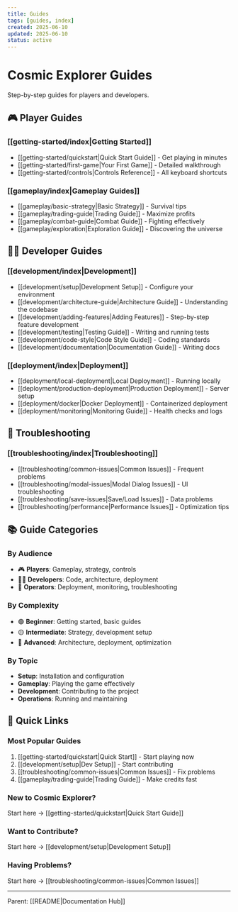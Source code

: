 ```yaml
---
title: Guides
tags: [guides, index]
created: 2025-06-10
updated: 2025-06-10
status: active
---
```


# Cosmic Explorer Guides

Step-by-step guides for players and developers.

## 🎮 Player Guides

### [[getting-started/index|Getting Started]]
- [[getting-started/quickstart|Quick Start Guide]] - Get playing in minutes
- [[getting-started/first-game|Your First Game]] - Detailed walkthrough
- [[getting-started/controls|Controls Reference]] - All keyboard shortcuts

### [[gameplay/index|Gameplay Guides]]
- [[gameplay/basic-strategy|Basic Strategy]] - Survival tips
- [[gameplay/trading-guide|Trading Guide]] - Maximize profits
- [[gameplay/combat-guide|Combat Guide]] - Fighting effectively
- [[gameplay/exploration|Exploration Guide]] - Discovering the universe

## 👨‍💻 Developer Guides

### [[development/index|Development]]
- [[development/setup|Development Setup]] - Configure your environment
- [[development/architecture-guide|Architecture Guide]] - Understanding the codebase
- [[development/adding-features|Adding Features]] - Step-by-step feature development
- [[development/testing|Testing Guide]] - Writing and running tests
- [[development/code-style|Code Style Guide]] - Coding standards
- [[development/documentation|Documentation Guide]] - Writing docs

### [[deployment/index|Deployment]]
- [[deployment/local-deployment|Local Deployment]] - Running locally
- [[deployment/production-deployment|Production Deployment]] - Server setup
- [[deployment/docker|Docker Deployment]] - Containerized deployment
- [[deployment/monitoring|Monitoring Guide]] - Health checks and logs

## 🔧 Troubleshooting

### [[troubleshooting/index|Troubleshooting]]
- [[troubleshooting/common-issues|Common Issues]] - Frequent problems
- [[troubleshooting/modal-issues|Modal Dialog Issues]] - UI troubleshooting
- [[troubleshooting/save-issues|Save/Load Issues]] - Data problems
- [[troubleshooting/performance|Performance Issues]] - Optimization tips

## 📚 Guide Categories

### By Audience
- 🎮 **Players**: Gameplay, strategy, controls
- 👨‍💻 **Developers**: Code, architecture, deployment
- 🔧 **Operators**: Deployment, monitoring, troubleshooting

### By Complexity
- 🟢 **Beginner**: Getting started, basic guides
- 🟡 **Intermediate**: Strategy, development setup
- 🔴 **Advanced**: Architecture, deployment, optimization

### By Topic
- **Setup**: Installation and configuration
- **Gameplay**: Playing the game effectively
- **Development**: Contributing to the project
- **Operations**: Running and maintaining

## 🎯 Quick Links

### Most Popular Guides
1. [[getting-started/quickstart|Quick Start]] - Start playing now
2. [[development/setup|Dev Setup]] - Start contributing
3. [[troubleshooting/common-issues|Common Issues]] - Fix problems
4. [[gameplay/trading-guide|Trading Guide]] - Make credits fast

### New to Cosmic Explorer?
Start here → [[getting-started/quickstart|Quick Start Guide]]

### Want to Contribute?
Start here → [[development/setup|Development Setup]]

### Having Problems?
Start here → [[troubleshooting/common-issues|Common Issues]]

---

Parent: [[README|Documentation Hub]]
